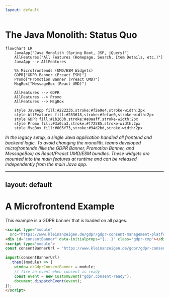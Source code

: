 ```yaml
---
layout: default
---
```


# The Java Monolith: Status Quo

```mermaid
flowchart LR
    JavaApp["Java Monolith (Spring Boot, JSP, jQuery)"]
    AllFeatures["All Features (Homepage, Search, Item Details, etc.)"]
    JavaApp --> AllFeatures
    
    %% Microfrontends (UMD/ESM Widgets)
    GDPR["GDPR Banner (Preact ESM)"]
    Promo["Promotion Banner (Preact UMD)"]
    MsgBox["MessageBox (React UMD)"]
    
    AllFeatures --> GDPR
    AllFeatures --> Promo
    AllFeatures --> MsgBox
    
    style JavaApp fill:#22223b,stroke:#f2e9e4,stroke-width:2px
    style AllFeatures fill:#283618,stroke:#fefae0,stroke-width:2px
    style GDPR fill:#1b263b,stroke:#e0aaff,stroke-width:2px
    style Promo fill:#3a0ca3,stroke:#f72585,stroke-width:2px
    style MsgBox fill:#005f73,stroke:#94d2bd,stroke-width:2px
```

*In the legacy setup, a single Java application handled all frontend and backend logic. To avoid changing the monolith, teams developed microfrontends (like the GDPR Banner, Promotion Banner, and MessageBox) as React/Preact UMD/ESM bundles. These widgets are mounted into the main features at runtime and can be released independently from the main Java app.* 

---
layout: default
---

# A Microfrontend Example

This example is a GDPR banner that is loaded on all pages.

```html
<script type="module" 
  src="https://www.kleinanzeigen.de/gdpr/gdpr-consent-management-platform/es/tcfApiStub.min.js"></script> 
<div id="consentBanner" data-initialprops="{...}" class="gdpr-cmp"></div> 
<script type="module">
const consentBannerUrl = "https://www.kleinanzeigen.de/gdpr/gdpr-consent-management-platform/es/tcfApiBanner.min.js";

import(consentBannerUrl)
  .then((module) => {
    window.ekGdprConsentBanner = module;
    // fire an event when consent is ready
    const event = new CustomEvent("gdpr.consent-ready");
    document.dispatchEvent(event);    
});
</script>
```